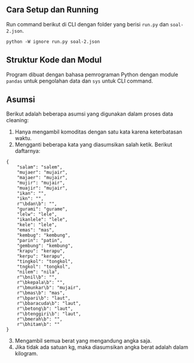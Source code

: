 ## Cara Setup dan Running

Run command berikut di CLI dengan folder yang berisi `run.py` dan `soal-2.json`.

```commandline
python -W ignore run.py soal-2.json
```

## Struktur Kode dan Modul

Program dibuat dengan bahasa pemrograman Python dengan module `pandas` untuk pengolahan data dan `sys` untuk CLI command.

## Asumsi
Berikut adalah beberapa asumsi yang digunakan dalam proses data cleaning:

1. Hanya mengambil komoditas dengan satu kata karena keterbatasan waktu.
2. Mengganti beberapa kata yang diasumsikan salah ketik. Berikut daftarnya:
```
{
    "salam": "salem",
    "mujaer": "mujair",
    "majaer": "mujair",
    "mujir": "mujair",
    "muajir": "mujair",
    "ikan": "",
    "ikn": "",
    r"\bdan\b": "",
    "gurami": "gurame",
    "lelw": "lele",
    "ikanlele": "lele",
    "kele": "lele",
    "emas": "mas",
    "kembug": "kembung",
    "parin": "patin",
    "gembung": "kembung",
    "krapu": "kerapu",
    "kerpu": "kerapu",
    "tingkol": "tongkol",
    "tngkol": "tongkol",
    "nilem": "nila",
    r"\bnil\b": "",
    r"\bkepala\b": "",
    r"\bmunkar\b": "mujair",
    r"\bmas\b": "mas",
    r"\bpari\b": "laut",
    r"\bbaracuda\b": "laut",
    r"\betong\b": "laut",
    r"\btenggiri\b": "laut",
    r"\bmerah\b": "",
    r"\bhitam\b": ""
}
```
3. Mengambil semua berat yang mengandung angka saja.
4. Jika tidak ada satuan kg, maka diasumsikan angka berat adalah dalam kilogram.